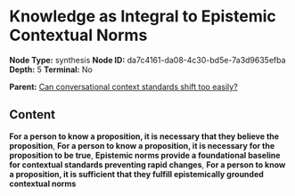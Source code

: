 # Knowledge as Integral to Epistemic Contextual Norms

**Node Type:** synthesis
**Node ID:** da7c4161-da08-4c30-bd5e-7a3d9635efba
**Depth:** 5
**Terminal:** No

**Parent:** [Can conversational context standards shift too easily?](can-conversational-context-standards-shift-too-easily-antithesis-53c30a33-a7ca-44d6-85a9-7bb9d627a8d3.md)

## Content

**For a person to know a proposition, it is necessary that they believe the proposition**, **For a person to know a proposition, it is necessary for the proposition to be true**, **Epistemic norms provide a foundational baseline for contextual standards preventing rapid changes**, **For a person to know a proposition, it is sufficient that they fulfill epistemically grounded contextual norms**
